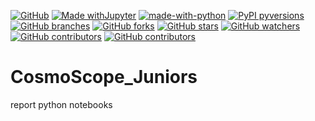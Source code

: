 [![GitHub](https://img.shields.io/badge/--181717?logo=github&logoColor=ffffff)](https://github.com/)
[![Made withJupyter](https://img.shields.io/badge/Made%20with-Jupyter-orange?style=for-the-badge&logo=Jupyter)](https://jupyter.org/try)
[![made-with-python](https://img.shields.io/badge/Made%20with-Python-1f425f.svg)](https://www.python.org/)
[![PyPI pyversions](https://img.shields.io/pypi/pyversions/ansicolortags.svg)](https://pypi.python.org/pypi/ansicolortags/)
[![GitHub branches](https://img.shields.io/github/commit-activity/t/prakriti16/CosmoScope_Juniors)](https://github.com/prakriti16/CosmoScope_Juniors.git)
[![GitHub forks](https://img.shields.io/github/forks/prakriti16/CosmoScope_Juniors)](https://github.com/prakriti16/CosmoScope_Juniors.git)
[![GitHub stars](https://github.com/prakriti16/CosmoScope_Juniors.git.svg?style=social&label=Star&maxAge=2592000)](https://github.com/prakriti16/CosmoScope_Juniors.git/stargazers/)
[![GitHub watchers](https://github.com/prakriti16/CosmoScope_Juniors.git.svg?style=social&label=Watch&maxAge=2592000)](https://GitHub.com/Naereen/StrapDown.js/watchers/)
[![GitHub contributors](https://github.com/prakriti16/CosmoScope_Juniors.git.svg)]()
[![GitHub contributors](https://github.com/prakriti16/CosmoScope_Juniors.git)]()



# CosmoScope_Juniors
report
python notebooks
